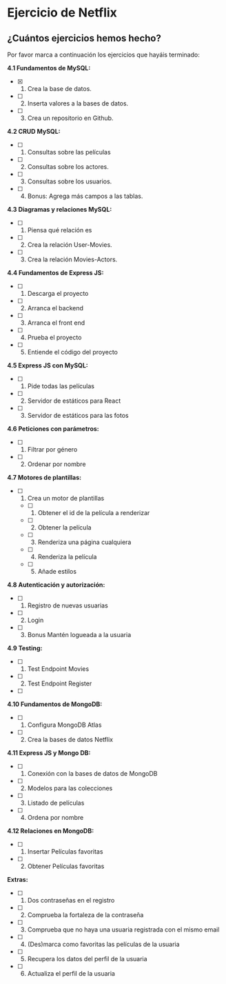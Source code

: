 # Ejercicio de Netflix

## ¿Cuántos ejercicios hemos hecho?

Por favor marca a continuación los ejercicios que hayáis terminado:

**4.1 Fundamentos de MySQL:**

- [x] 1.  Crea la base de datos.
- [ ] 2.  Inserta valores a la bases de datos.
- [ ] 3.  Crea un repositorio en Github.

**4.2 CRUD MySQL:**

- [ ] 1.  Consultas sobre las películas
- [ ] 2.  Consultas sobre los actores.
- [ ] 3.  Consultas sobre los usuarios.
- [ ] 4.  Bonus: Agrega más campos a las tablas.

**4.3 Diagramas y relaciones MySQL:**

- [ ] 1.  Piensa qué relación es
- [ ] 2.  Crea la relación User-Movies.
- [ ] 3.  Crea la relación Movies-Actors.

**4.4 Fundamentos de Express JS:**

- [ ] 1. Descarga el proyecto
- [ ] 2. Arranca el backend
- [ ] 3. Arranca el front end
- [ ] 4. Prueba el proyecto
- [ ] 5. Entiende el código del proyecto

**4.5 Express JS con MySQL:**

- [ ] 1. Pide todas las películas
- [ ] 2. Servidor de estáticos para React
- [ ] 3. Servidor de estáticos para las fotos

**4.6 Peticiones con parámetros:**

- [ ] 1. Filtrar por género
- [ ] 2. Ordenar por nombre

**4.7 Motores de plantillas:**

- [ ] 1. Crea un motor de plantillas
  - [ ] 1. Obtener el id de la película a renderizar
  - [ ] 2. Obtener la película
  - [ ] 3. Renderiza una página cualquiera
  - [ ] 4. Renderiza la película
  - [ ] 5. Añade estilos

**4.8 Autenticación y autorización:**

- [ ] 1. Registro de nuevas usuarias
- [ ] 2. Login
- [ ] 3. Bonus Mantén logueada a la usuaria

**4.9 Testing:**

- [ ] 1. Test Endpoint Movies
- [ ] 2. Test Endpoint Register
- [ ]

**4.10 Fundamentos de MongoDB:**

- [ ] 1. Configura MongoDB Atlas
- [ ] 2. Crea la bases de datos Netflix

**4.11 Express JS y Mongo DB:**

- [ ] 1. Conexión con la bases de datos de MongoDB
- [ ] 2. Modelos para las colecciones
- [ ] 3. Listado de películas
- [ ] 4. Ordena por nombre

**4.12 Relaciones en MongoDB:**

- [ ] 1. Insertar Películas favoritas
- [ ] 2. Obtener Películas favoritas

**Extras:**

- [ ] 1. Dos contraseñas en el registro
- [ ] 2. Comprueba la fortaleza de la contraseña
- [ ] 3. Comprueba que no haya una usuaria registrada con el mismo email
- [ ] 4. (Des)marca como favoritas las películas de la usuaria
- [ ] 5. Recupera los datos del perfil de la usuaria
- [ ] 6. Actualiza el perfil de la usuaria
